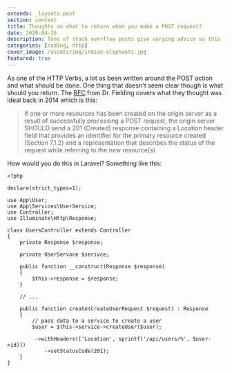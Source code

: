 ```yaml
---
extends: _layouts.post
section: content
title: Thoughts on what to return when you make a POST request?
date: 2020-04-26
description: Tons of stack overflow posts give varying advice so this is what I do when I make a POST Request in an application.
categories: [coding, http]
cover_image: /assets/img/indian-elephants.jpg
featured: true
---
```


As one of the HTTP Verbs, a lot as been written around the POST action and what should be done. One thing that doesn't seem clear though is what should you return. The [RFC](https://tools.ietf.org/html/rfc7231#page-25) from Dr. Fielding covers what they thought was ideal back in 2014 which is this:

> If one or more resources has been created on the origin server as a
   result of successfully processing a POST request, the origin server
   SHOULD send a 201 (Created) response containing a Location header
   field that provides an identifier for the primary resource created
   (Section 7.1.2) and a representation that describes the status of the
   request while referring to the new resource(s)


How would you do this in Laravel? Something like this: 

```
<?php 

declare(strict_types=1);

use App\User;
use App\Services\UserService;
use Controller;
use Illuminate\Http\Response;

class UsersController extends Controller
{
    private Response $response;

    private UserServoce $serivce;

    public function __construct(Response $response)
    {
        $this->response = $response;
    }

    // ...

    public function create(CreateUserRequest $request) : Response
    {
        // pass data to a service to create a user
        $user = $this->service->createUser($user);

         ->withHeaders(['Location', sprintf('/api/users/%', $user->id)])
            ->setStatusCode(201);
    }
}
